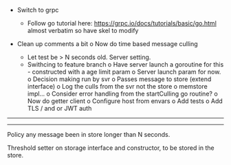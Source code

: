 *  Switch to grpc
    *  Follow go tutorial here: https://grpc.io/docs/tutorials/basic/go.html
        almost verbatim so have skel to modify

*  Clean up comments a bit
o  Now do time based message culling
    *  Let test be > N seconds old. Server setting. 
    *  Swithcing to feature branch
    o  Have server launch a goroutine for this - constructed with a age 
       limit param
    o  Server launch param for now.
    o  Decision making run by svr
    o  Passes message to store (extend interface)
    o  Log the culls from the svr not the store
    o  memstore impl...
o  Consider error handling from the startCulling go routine?
o  Now do getter client
o  Configure host from envars
o  Add tests
o  Add TLS / and or JWT auth

----------------------------------------------------------------
----------------------------------------------------------------
Policy any message been in store longer than N seconds.

Threshold setter on storage interface and constructor, to be stored in the 
store.

